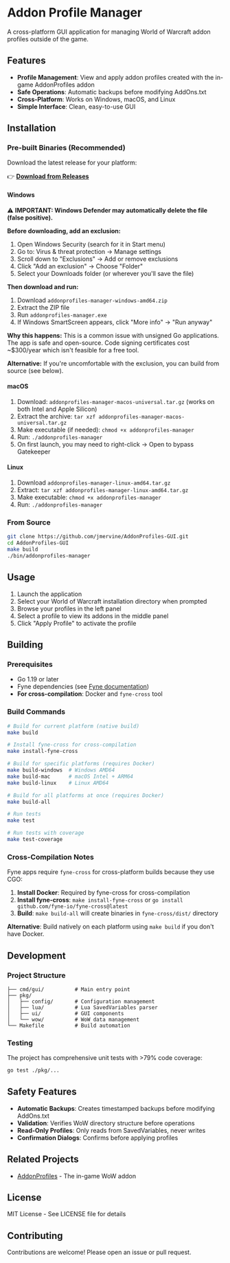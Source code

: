 # Addon Profile Manager

A cross-platform GUI application for managing World of Warcraft addon profiles outside of the game.

## Features

- **Profile Management**: View and apply addon profiles created with the in-game AddonProfiles addon
- **Safe Operations**: Automatic backups before modifying AddOns.txt
- **Cross-Platform**: Works on Windows, macOS, and Linux
- **Simple Interface**: Clean, easy-to-use GUI

## Installation

### Pre-built Binaries (Recommended)

Download the latest release for your platform:

👉 **[Download from Releases](https://github.com/jmervine/AddonProfiles-GUI/releases/latest)**

#### Windows

⚠️ **IMPORTANT: Windows Defender may automatically delete the file (false positive).** 

**Before downloading, add an exclusion:**
1. Open Windows Security (search for it in Start menu)
2. Go to: Virus & threat protection → Manage settings
3. Scroll down to "Exclusions" → Add or remove exclusions
4. Click "Add an exclusion" → Choose "Folder"
5. Select your Downloads folder (or wherever you'll save the file)

**Then download and run:**
1. Download `addonprofiles-manager-windows-amd64.zip`
2. Extract the ZIP file
3. Run `addonprofiles-manager.exe`
4. If Windows SmartScreen appears, click "More info" → "Run anyway"

**Why this happens:** This is a common issue with unsigned Go applications. The app is safe and open-source. Code signing certificates cost ~$300/year which isn't feasible for a free tool.

**Alternative:** If you're uncomfortable with the exclusion, you can build from source (see below).

#### macOS
1. Download: `addonprofiles-manager-macos-universal.tar.gz` (works on both Intel and Apple Silicon)
2. Extract the archive: `tar xzf addonprofiles-manager-macos-universal.tar.gz`
3. Make executable (if needed): `chmod +x addonprofiles-manager`
4. Run: `./addonprofiles-manager`
5. On first launch, you may need to right-click → Open to bypass Gatekeeper

#### Linux
1. Download `addonprofiles-manager-linux-amd64.tar.gz`
2. Extract: `tar xzf addonprofiles-manager-linux-amd64.tar.gz`
3. Make executable: `chmod +x addonprofiles-manager`
4. Run: `./addonprofiles-manager`

### From Source

```bash
git clone https://github.com/jmervine/AddonProfiles-GUI.git
cd AddonProfiles-GUI
make build
./bin/addonprofiles-manager
```

## Usage

1. Launch the application
2. Select your World of Warcraft installation directory when prompted
3. Browse your profiles in the left panel
4. Select a profile to view its addons in the middle panel
5. Click "Apply Profile" to activate the profile

## Building

### Prerequisites

- Go 1.19 or later
- Fyne dependencies (see [Fyne documentation](https://developer.fyne.io/started/))
- **For cross-compilation**: Docker and `fyne-cross` tool

### Build Commands

```bash
# Build for current platform (native build)
make build

# Install fyne-cross for cross-compilation
make install-fyne-cross

# Build for specific platforms (requires Docker)
make build-windows  # Windows AMD64
make build-mac      # macOS Intel + ARM64
make build-linux    # Linux AMD64

# Build for all platforms at once (requires Docker)
make build-all

# Run tests
make test

# Run tests with coverage
make test-coverage
```

### Cross-Compilation Notes

Fyne apps require `fyne-cross` for cross-platform builds because they use CGO:

1. **Install Docker**: Required by fyne-cross for cross-compilation
2. **Install fyne-cross**: `make install-fyne-cross` or `go install github.com/fyne-io/fyne-cross@latest`
3. **Build**: `make build-all` will create binaries in `fyne-cross/dist/` directory

**Alternative**: Build natively on each platform using `make build` if you don't have Docker.

## Development

### Project Structure

```
├── cmd/gui/          # Main entry point
├── pkg/
│   ├── config/       # Configuration management
│   ├── lua/          # Lua SavedVariables parser
│   ├── ui/           # GUI components
│   └── wow/          # WoW data management
└── Makefile          # Build automation
```

### Testing

The project has comprehensive unit tests with >79% code coverage:

```bash
go test ./pkg/...
```

## Safety Features

- **Automatic Backups**: Creates timestamped backups before modifying AddOns.txt
- **Validation**: Verifies WoW directory structure before operations
- **Read-Only Profiles**: Only reads from SavedVariables, never writes
- **Confirmation Dialogs**: Confirms before applying profiles

## Related Projects

- [AddonProfiles](https://github.com/jmervine/AddonProfiles) - The in-game WoW addon

## License

MIT License - See LICENSE file for details

## Contributing

Contributions are welcome! Please open an issue or pull request.

